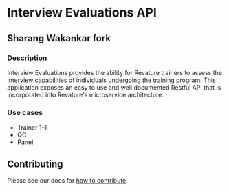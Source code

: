 # Interview Evaluations API

## Sharang Wakankar fork

### Description

Interview Evaluations provides the ability for Revature trainers to assess the interview capabilities of individuals undergoing the training program. This application exposes an easy to use and well documented Restful API that is incorporated into Revature's microservice architecture.

### Use cases
* Trainer 1-1
* QC
* Panel

## Contributing
Please see our docs for [how to contribute](CONTRIBUTING.md).



